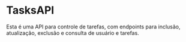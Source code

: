 # TasksAPI

Esta é uma API para controle de tarefas, com endpoints para inclusão, atualização, exclusão e consulta de usuário e tarefas.


